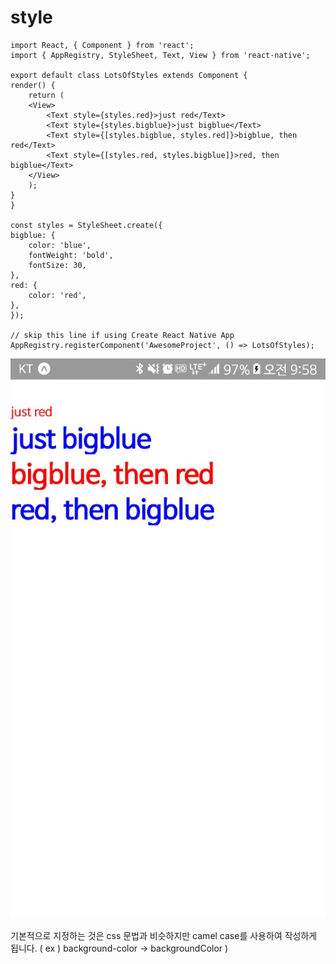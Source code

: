 # style

    import React, { Component } from 'react';
    import { AppRegistry, StyleSheet, Text, View } from 'react-native';

    export default class LotsOfStyles extends Component {
    render() {
        return (
        <View>
            <Text style={styles.red}>just red</Text>
            <Text style={styles.bigblue}>just bigblue</Text>
            <Text style={[styles.bigblue, styles.red]}>bigblue, then red</Text>
            <Text style={[styles.red, styles.bigblue]}>red, then bigblue</Text>
        </View>
        );
    }
    }

    const styles = StyleSheet.create({
    bigblue: {
        color: 'blue',
        fontWeight: 'bold',
        fontSize: 30,
    },
    red: {
        color: 'red',
    },
    });

    // skip this line if using Create React Native App
    AppRegistry.registerComponent('AwesomeProject', () => LotsOfStyles);

![Alt text](result01.jpg)

기본적으로 지정하는 것은 css 문법과 비슷하지만 camel case를 사용하여 작성하게 됩니다. ( ex ) background-color -> backgroundColor )
